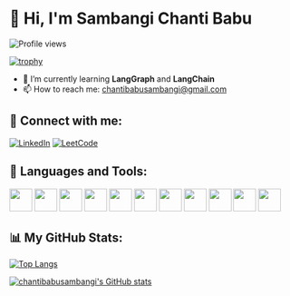 # 👋 Hi, I'm Sambangi Chanti Babu

![Profile views](https://komarev.com/ghpvc/?username=chantibabusambangi&label=Profile%20views&color=0e75b6&style=flat)

[![trophy](https://github-profile-trophy.vercel.app/?username=chantibabusambangi)](https://github.com/ryo-ma/github-profile-trophy)

- 🌱 I’m currently learning **LangGraph** and **LangChain**
- 📫 How to reach me: [chantibabusambangi@gmail.com](mailto:chantibabusambangi@gmail.com)

## 🔗 Connect with me:
[![LinkedIn](https://img.shields.io/badge/LinkedIn-blue?logo=linkedin&logoColor=white)](https://www.linkedin.com/in/sambangi-chanti-babu-b9bb20269/)
[![LeetCode](https://img.shields.io/badge/LeetCode-orange?logo=leetcode&logoColor=white)](https://leetcode.com/u/chanti123/)

## 🚀 Languages and Tools:
<img src="https://cdn.jsdelivr.net/gh/devicons/devicon/icons/blender/blender-original.svg" width="40" height="40"/>
<img src="https://cdn.jsdelivr.net/gh/devicons/devicon/icons/c/c-original.svg" width="40" height="40"/>
<img src="https://cdn.jsdelivr.net/gh/devicons/devicon/icons/cplusplus/cplusplus-original.svg" width="40" height="40"/>
<img src="https://cdn.jsdelivr.net/gh/devicons/devicon/icons/css3/css3-original.svg" width="40" height="40"/>
<img src="https://cdn.jsdelivr.net/gh/devicons/devicon/icons/html5/html5-original.svg" width="40" height="40"/>
<img src="https://cdn.jsdelivr.net/gh/devicons/devicon/icons/mysql/mysql-original.svg" width="40" height="40"/>
<img src="https://cdn.jsdelivr.net/gh/devicons/devicon/icons/opencv/opencv-original.svg" width="40" height="40"/>
<img src="https://cdn.jsdelivr.net/gh/devicons/devicon/icons/python/python-original.svg" width="40" height="40"/>
<img src="https://cdn.jsdelivr.net/gh/devicons/devicon/icons/pytorch/pytorch-original.svg" width="40" height="40"/>
<img src="https://cdn.jsdelivr.net/gh/devicons/devicon/icons/tensorflow/tensorflow-original.svg" width="40" height="40"/>
<img src="https://cdn.jsdelivr.net/gh/devicons/devicon/icons/unity/unity-original.svg" width="40" height="40"/>

## 📊 My GitHub Stats:
[![Top Langs](https://github-readme-stats.vercel.app/api/top-langs/?username=chantibabusambangi&layout=compact)](https://github.com/anuraghazra/github-readme-stats)

[![chantibabusambangi's GitHub stats](https://github-readme-stats.vercel.app/api?username=chantibabusambangi&show_icons=true&theme=radical)](https://github.com/anuraghazra/github-readme-stats)
